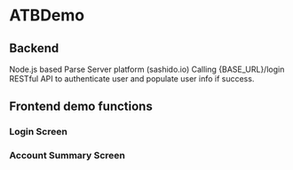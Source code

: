# ATBDemo

## Backend

Node.js based Parse Server platform (sashido.io)
Calling {BASE_URL}/login RESTful API to authenticate user and populate user info if success.

## Frontend demo functions

### Login Screen


### Account Summary Screen
